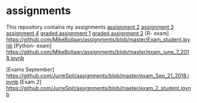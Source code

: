 # assignments
This repository contains my assignments
[assignment 2](https://github.com/JurreSpit/assignments/blob/master/assignment2.ipynb)
[assignment 3](https://github.com/JurreSpit/assignments/blob/master/assignment3%20(1).ipynb)
[assignment 4](https://github.com/JurreSpit/assignments/blob/master/assignment4.ipynb)
[graded assignment 1](https://github.com/JurreSpit/assignments/blob/master/Graded_assignment1.ipynb)
[graded assignment 2](https://github.com/JurreSpit/assignments/blob/master/http/localhost-8888/notebooks/Downloads/Graded_assignment_2.ipynb)
[R- exam] https://github.com/MikeBollaan/assignments/blob/master/Exam_student.ipynb
[Python- exam] https://github.com/MikeBollaan/assignments/blob/master/exam_june_7_2018.ipynb

[Exams September] https://github.com/JurreSpit/assignments/blob/master/exam_Sep_21_2018.ipynb
[Exam 2] https://github.com/JurreSpit/assignments/blob/master/exam_2_student.ipynb
